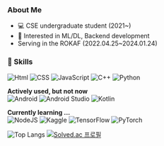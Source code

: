 ### About Me
- 💻 CSE undergraduate student (2021~)
- 🙂 Interested in ML/DL, Backend development
- Serving in the ROKAF (2022.04.25~2024.01.24)

### 🌱 Skills

![Html](https://img.shields.io/badge/-html-ff5522?style=for-the-badge&logo=html5&logoColor=fff)
![CSS](https://img.shields.io/badge/-css-0095d5?style=for-the-badge&logo=css3&logoColor=fff)
![JavaScript](https://img.shields.io/badge/-javascript-c2ad07?style=for-the-badge&logo=javascript&logoColor=fff)
![C++](https://img.shields.io/badge/c++-%2300599C.svg?style=for-the-badge&logo=c%2B%2B&logoColor=white)
![Python](https://img.shields.io/badge/python-3670A0?style=for-the-badge&logo=python&logoColor=ffdd54)

**Actively used, but not now**<br>
![Android](https://img.shields.io/badge/-Android-00c717?style=for-the-badge&logo=android&logoColor=fff)
![Android Studio](https://img.shields.io/badge/Android%20Studio-3DDC84.svg?style=for-the-badge&logo=android-studio&logoColor=white)
![Kotlin](https://img.shields.io/badge/kotlin-%237F52FF.svg?style=for-the-badge&logo=kotlin&logoColor=white)

**Currently learning ...**<br>
![NodeJS](https://img.shields.io/badge/node.js-6DA55F?style=for-the-badge&logo=node.js&logoColor=white)
![Kaggle](https://img.shields.io/badge/Kaggle-035a7d?style=for-the-badge&logo=kaggle&logoColor=white)
![TensorFlow](https://img.shields.io/badge/TensorFlow-%23FF6F00.svg?style=for-the-badge&logo=TensorFlow&logoColor=white)
![PyTorch](https://img.shields.io/badge/PyTorch-%23EE4C2C.svg?style=for-the-badge&logo=PyTorch&logoColor=white)


![Top Langs](https://github-readme-stats.vercel.app/api/top-langs/?username=B0neh3ad&layout=compact)
[![Solved.ac 프로필](http://mazassumnida.wtf/api/v2/generate_badge?boj=js1044k)](https://solved.ac/js1044k)
